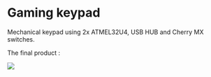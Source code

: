 # Gaming keypad
Mechanical keypad using 2x ATMEL32U4, USB HUB and Cherry MX switches.

The final product :

![](http://synless.fr/images/keyboard/full_light.jpg)
